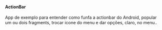 <h4>ActionBar</h4>
App de exemplo para entender como funfa a actionbar do Android, popular um ou dois fragments, trocar icone do menu e dar opções, claro, no menu..

